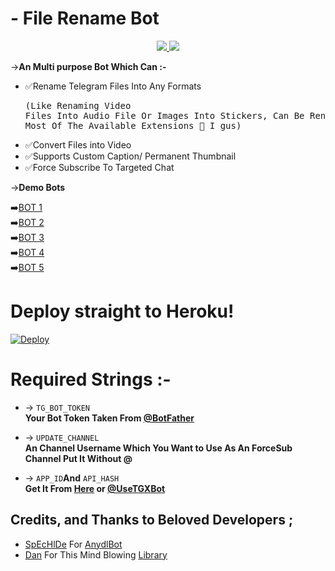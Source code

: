 # - File Rename Bot

<p align="center">
  <a href="https://github.com/No-OnE-Kn0wS-Me/FileRenameBot/stargazers">
    <img src="https://img.shields.io/github/stars/No-OnE-Kn0wS-Me/FileRenameBot?style=social">

  </a>
  
  <a href="https://github.com/No-OnE-Kn0wS-Me/FileRenameBot/fork">
    <img src="https://img.shields.io/github/forks/No-OnE-Kn0wS-Me/FileRenameBot?label=Fork&style=social">

  </a>  
</p>

->**An Multi purpose Bot Which Can :-**
* ✅Rename Telegram Files Into Any Formats <pre>(Like Renaming Video Files Into Audio File Or Images Into Stickers, Can Be Rename Any File To Most Of The Available Extensions 🤔 I gus) </pre>
* ✅Convert Files into Video
* ✅Supports Custom Caption/ Permanent Thumbnail
* ✅Force Subscribe To Targeted Chat

->**Demo Bots**

➡️[BOT 1](https://t.me/rename1robot)    
➡️[BOT 2](https://t.me/rename2robot)    
➡️[BOT 3](https://t.me/rename3robot)    
➡️[BOT 4](https://t.me/rename4robot)   
➡️[BOT 5](https://t.me/rename5robot)


# Deploy straight to Heroku!

[![Deploy](https://www.herokucdn.com/deploy/button.svg)](https://heroku.com/deploy?template=https://github.com/Njandappan/FileRenameBot?organization=Njandappan&organization=Njandappan)

# Required Strings :-

* -> `TG_BOT_TOKEN`<br> **Your Bot Token Taken From [@BotFather](https://t.me/botfather)**

* -> `UPDATE_CHANNEL`<br> **An Channel Username Which You Want to Use As An ForceSub Channel Put It Without @**

* -> `APP_ID`__And__ `API_HASH`<br>**Get It From [Here](http://www.my.telegram.org) or [@UseTGXBot](http://www.telegram.dog/UseTGXBot)**

## Credits, and Thanks to Beloved Developers ;

* [SpEcHlDe](https://telegram.dog/SpEcHlDe) For [AnydlBot](https://github.com/SpEcHiDe/AnyDLBot)
* [Dan](https://github.com/delivrance) For This Mind Blowing [Library](https://github.com/pyrogram/pyrogram)

